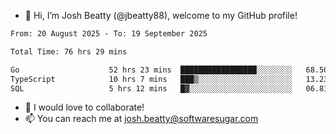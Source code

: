 - 👋 Hi, I’m Josh Beatty (@jbeatty88), welcome to my GitHub profile!

<!--START_SECTION:waka-->

```txt
From: 20 August 2025 - To: 19 September 2025

Total Time: 76 hrs 29 mins

Go                    52 hrs 23 mins  █████████████████░░░░░░░░   68.50 %
TypeScript            10 hrs 7 mins   ███▒░░░░░░░░░░░░░░░░░░░░░   13.23 %
SQL                   5 hrs 12 mins   █▓░░░░░░░░░░░░░░░░░░░░░░░   06.81 %
```

<!--END_SECTION:waka-->

- 💞️ I would love to collaborate!
- 📫 You can reach me at josh.beatty@softwaresugar.com

<!---
jbeatty88/jbeatty88 is a ✨ special ✨ repository because its `README.md` (this file) appears on your GitHub profile.
You can click the Preview link to take a look at your changes.
--->
